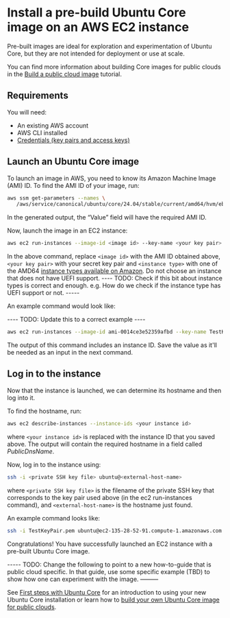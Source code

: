 # Install a pre-build Ubuntu Core image on an AWS EC2 instance

Pre-built images are ideal for exploration and experimentation of Ubuntu Core, but they are not intended for deployment or use at scale. 

You can find more information about building Core images for public clouds in the [Build a public cloud image](/tutorials/build-a-public-cloud-image/index) tutorial.


## Requirements

You will need:

- An existing AWS account
- AWS CLI installed
- [Credentials (key pairs and access keys)](https://documentation.ubuntu.com/aws/aws-how-to/instances/launch-ubuntu-ec2-instance/#setup-credentials)

## Launch an Ubuntu Core image

To launch an image in AWS, you need to know its Amazon Machine Image (AMI) ID. To find the AMI ID of your image, run:

~~~bash
aws ssm get-parameters --names \
   /aws/service/canonical/ubuntu/core/24.04/stable/current/amd64/hvm/ebs-gp3/ami-id
~~~

In the generated output, the “Value” field will have the required AMI ID. 


Now, launch the image in an EC2 instance:

~~~bash
aws ec2 run-instances --image-id <image id> --key-name <your key pair> --instance-type <instance type>
~~~

In the above command, replace `<image id>` with the AMI ID obtained above, `<your key pair>` with your secret key pair and `<instance type>` with one of the AMD64 [instance types available on Amazon](https://docs.aws.amazon.com/AWSEC2/latest/UserGuide/instance-types.html). Do not choose an instance that does not have UEFI support. ---- TODO: Check if this bit about instance types is correct and enough. e.g. How do we check if the instance type has UEFI support or not. -----

An example command would look like:

---- TODO: Update this to a correct example ---- 
~~~bash
aws ec2 run-instances --image-id ami-0014ce3e52359afbd --key-name TestKeyPair --instance-type t3.medium
~~~

The output of this command includes an instance ID. Save the value as it'll be needed as an input in the next command.


## Log in to the instance

Now that the instance is launched, we can determine its hostname and then log into it.

To find the hostname, run:

~~~bash
aws ec2 describe-instances --instance-ids <your instance id>
~~~

where `<your instance id>` is replaced with the instance ID that you saved above. The output will contain the required hostname in a field called _PublicDnsName_. 

Now, log in to the instance using:

~~~bash
ssh -i <private SSH key file> ubuntu@<external-host-name>
~~~

where `<private SSH key file>` is the filename of the private SSH key that corresponds to the key pair used above (in the ec2 run-instances command), and `<external-host-name>` is the hostname just found.

An example command looks like:

~~~bash
ssh -i TestKeyPair.pem ubuntu@ec2-135-28-52-91.compute-1.amazonaws.com
~~~


Congratulations! You have successfully launched an EC2 instance with a pre-built Ubuntu Core image.

----- TODO: Change the following to point to a new how-to-guide that is public cloud specific. In that guide, use some specific example (TBD) to show how one can experiment with the image. ———

See [First steps with Ubuntu Core](/how-to-guides/using-ubuntu-core) for an introduction to using your new Ubuntu Core installation or learn how to [build your own Ubuntu Core image for public clouds](/tutorials/build-a-public-cloud-image/index).
